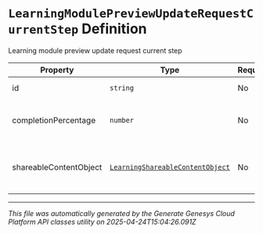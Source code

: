 # `LearningModulePreviewUpdateRequestCurrentStep` Definition

Learning module preview update request current step

| Property | Type | Required | Description |
|----------|------|----------|-------------|
| id | `string` | No | The id of this step |
| completionPercentage | `number` | No | The completion percentage for this step |
| shareableContentObject | [`LearningShareableContentObject`](learningshareablecontentobject-definition.md) | No | The SCO (Shareable Content Object) data |

---

*This file was automatically generated by the Generate Genesys Cloud Platform API classes utility on 2025-04-24T15:04:26.091Z*
